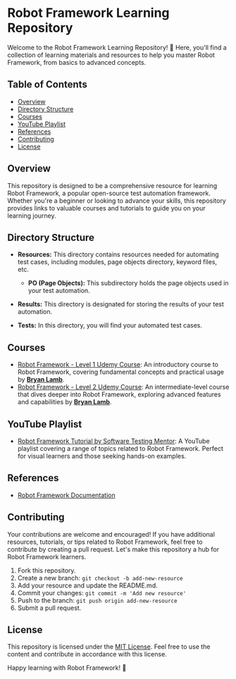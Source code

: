 # Robot Framework Learning Repository

Welcome to the Robot Framework Learning Repository! 🤖 Here, you'll find a collection of learning materials and resources to help you master Robot Framework, from basics to advanced concepts.

## Table of Contents

- [Overview](#overview)
- [Directory Structure](#directory-structure)
- [Courses](#courses)
- [YouTube Playlist](#youtube-playlist)
- [References](#references)
- [Contributing](#contributing)
- [License](#license)

## Overview

This repository is designed to be a comprehensive resource for learning Robot Framework, a popular open-source test automation framework. Whether you're a beginner or looking to advance your skills, this repository provides links to valuable courses and tutorials to guide you on your learning journey.

## Directory Structure

- **Resources:** This directory contains resources needed for automating test cases, including modules, page objects directory, keyword files, etc.
  - **PO (Page Objects):** This subdirectory holds the page objects used in your test automation.


- **Results:** This directory is designated for storing the results of your test automation.


- **Tests:** In this directory, you will find your automated test cases.

## Courses

- [Robot Framework - Level 1 Udemy Course](https://www.udemy.com/course/robot-framework-level-1/): An introductory course to Robot Framework, covering fundamental concepts and practical usage by [**Bryan Lamb**](https://www.udemy.com/user/bryanl/).
- [Robot Framework - Level 2 Udemy Course](https://www.udemy.com/course/robot-framework-2/): An intermediate-level course that dives deeper into Robot Framework, exploring advanced features and capabilities by [**Bryan Lamb**](https://www.udemy.com/user/bryanl/).

## YouTube Playlist

- [Robot Framework Tutorial by Software Testing Mentor](https://www.youtube.com/watch?v=zcT8hSipe2A&list=PLL34mf651faORDOyJrk0E6k9FM-wKgfPV): A YouTube playlist covering a range of topics related to Robot Framework. Perfect for visual learners and those seeking hands-on examples.

## References

- [Robot Framework Documentation](https://robotframework.org/)

## Contributing

Your contributions are welcome and encouraged! If you have additional resources, tutorials, or tips related to Robot Framework, feel free to contribute by creating a pull request. Let's make this repository a hub for Robot Framework learners.

1. Fork this repository.
2. Create a new branch: `git checkout -b add-new-resource`
3. Add your resource and update the README.md.
4. Commit your changes: `git commit -m 'Add new resource'`
5. Push to the branch: `git push origin add-new-resource`
6. Submit a pull request.

## License

This repository is licensed under the [MIT License](LICENSE). Feel free to use the content and contribute in accordance with this license.

Happy learning with Robot Framework! 🚀
